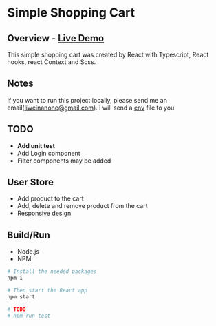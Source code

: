 # Simple Shopping Cart

## Overview - [Live Demo](https://simple-f6b41.web.app/)

This simple shopping cart was created by React with Typescript, React hooks, react Context and Scss.

## Notes

If you want to run this project locally, please send me an email(liweinanone@gmail.com).
I will send a [env](./.env.example) file to you

## TODO

-   **Add unit test**
-   Add Login component
-   Filter components may be added

## User Store

-   Add product to the cart
-   Add, delete and remove product from the cart
-   Responsive design

## Build/Run

-   Node.js
-   NPM

```bash
# Install the needed packages
npm i

# Then start the React app
npm start

# TODO
# npm run test
```
